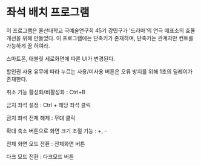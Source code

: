 # 좌석 배치 프로그램
이 프로그램은 울산대학교 극예술연구회 45기 강민구가 '드라마'의 연극 매표소의 효율 개선을 위해 만들었다.
이 프로그램에는 단축키가 존재하며, 단축키는 관계자만 컨트롤 가능하게 끔 하여라.

스마트폰, 태블릿 세로화면에 따른 UI가 변경된다.

할인권 사용 유무에 따라 누르는 사용/미사용 버튼은 오류 방지를 위해 1초의 딜레이가 존재한다.


취소 기능 활성화/비활성화 : Ctrl+B

금지 좌석 설정 : Ctrl + 해당 좌석 클릭

금지 좌석 전체 해제 : 무대 클릭

확대 축소 버튼으로 화면 크기 조절 기능 : +, -

전체 화면 모드 전환 : 전체화면 버튼

다크 모드 전환 : 다크모드 버튼
